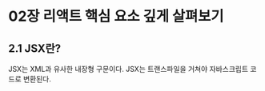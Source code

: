 02장 리액트 핵심 요소 깊게 살펴보기
===========================

2.1 JSX란?
---------

JSX는 XML과 유사한 내장형 구문이다. JSX는 트랜스파일을 거쳐야 자바스크립트 코드로 변환된다.
